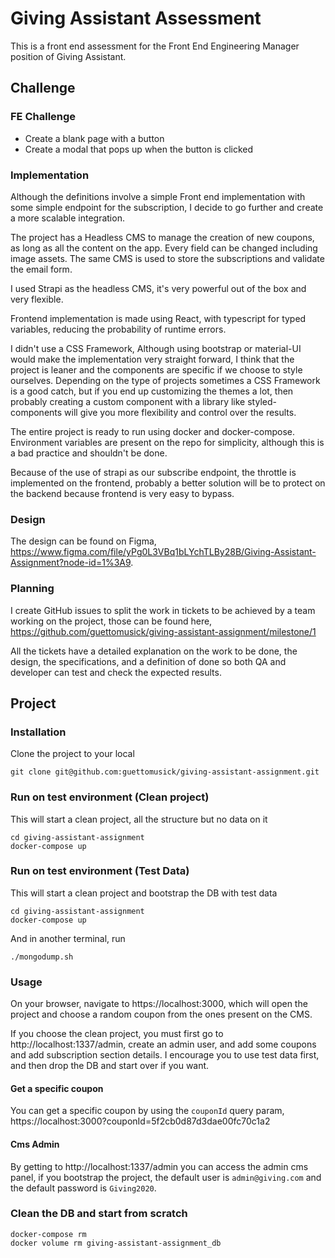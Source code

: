 # Giving Assistant Assessment
This is a front end assessment for the Front End Engineering Manager position of Giving Assistant.

## Challenge
### FE Challenge
- Create a blank page with a button
- Create a modal that pops up when the button is clicked

### Implementation
Although the definitions involve a simple Front end implementation with some simple endpoint for the subscription, I decide to go further and create a more scalable integration.

The project has a Headless CMS to manage the creation of new coupons, as long as all the content on the app. Every field can be changed including image assets. The same CMS is used to store the subscriptions and validate the email form.

I used Strapi as the headless CMS, it's very powerful out of the box and very flexible.

Frontend implementation is made using React, with typescript for typed variables, reducing the probability of runtime errors.

I didn't use a CSS Framework, Although using bootstrap or material-UI would make the implementation very straight forward, I think that the project is leaner and the components are specific if we choose to style ourselves. Depending on the type of projects sometimes a CSS Framework is a good catch, but if you end up customizing the themes a lot, then probably creating a custom component with a library like styled-components will give you more flexibility and control over the results.

The entire project is ready to run using docker and docker-compose. Environment variables are present on the repo for simplicity, although this is a bad practice and shouldn't be done.

Because of the use of strapi as our subscribe endpoint, the throttle is implemented on the frontend, probably a better solution will be to protect on the backend because frontend is very easy to bypass.

### Design
The design can be found on Figma, https://www.figma.com/file/yPg0L3VBq1bLYchTLBy28B/Giving-Assistant-Assignment?node-id=1%3A9.

### Planning
I create GitHub issues to split the work in tickets to be achieved by a team working on the project, those can be found here, https://github.com/guettomusick/giving-assistant-assignment/milestone/1

All the tickets have a detailed explanation on the work to be done, the design, the specifications, and a definition of done so both QA and developer can test and check the expected results.

## Project
### Installation

Clone the project to your local

```
git clone git@github.com:guettomusick/giving-assistant-assignment.git
```

### Run on test environment (Clean project)

This will start a clean project, all the structure but no data on it

```
cd giving-assistant-assignment
docker-compose up
```

### Run on test environment (Test Data)

This will start a clean project and bootstrap the DB with test data

```
cd giving-assistant-assignment
docker-compose up
```

And in another terminal, run
```
./mongodump.sh
```

### Usage

On your browser, navigate to https://localhost:3000, which will open the project and choose a random coupon from the ones present on the CMS.

If you choose the clean project, you must first go to http://localhost:1337/admin, create an admin user, and add some coupons and add subscription section details. I encourage you to use test data first, and then drop the DB and start over if you want.

#### Get a specific coupon

You can get a specific coupon by using the `couponId` query param, https://localhost:3000?couponId=5f2cb0d87d3dae00fc70c1a2

#### Cms Admin

By getting to http://localhost:1337/admin you can access the admin cms panel, if you bootstrap the project, the default user is `admin@giving.com` and the default password is `Giving2020`.

### Clean the DB and start from scratch

```
docker-compose rm
docker volume rm giving-assistant-assignment_db
```
